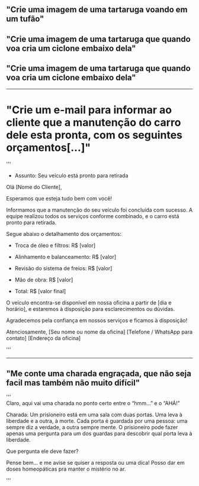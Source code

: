 ## "Crie uma imagem de uma tartaruga voando em um tufão"

## "Crie uma imagem de uma tartaruga que quando voa cria um ciclone embaixo dela"

## "Crie uma imagem de uma tartaruga que quando voa cria um ciclone embaixo dela"

----------------------------------------------------------------------------------------------

# "Crie um e-mail para informar ao cliente que a manutenção do carro dele esta pronta, com os seguintes orçamentos[...]"
  '''
  - Assunto: Seu veículo está pronto para retirada

Olá [Nome do Cliente],

Esperamos que esteja tudo bem com você!

Informamos que a manutenção do seu veículo foi concluída com sucesso. A equipe realizou todos os serviços conforme combinado, e o carro está pronto para retirada.

Segue abaixo o detalhamento dos orçamentos:

- Troca de óleo e filtros: R$ [valor]

- Alinhamento e balanceamento: R$ [valor]

- Revisão do sistema de freios: R$ [valor]

- Mão de obra: R$ [valor]

- Total: R$ [valor final]

O veículo encontra-se disponível em nossa oficina a partir de [dia e horário], e estaremos à disposição para esclarecimentos ou dúvidas.

Agradecemos pela confiança em nossos serviços e ficamos à disposição!

Atenciosamente, [Seu nome ou nome da oficina] [Telefone / WhatsApp para contato] [Endereço da oficina]

'''

-------------------------------------------------------------------------------------------------------------------------------------------


## "Me conte uma charada engraçada, que não seja facil mas também não muito difícil"

'''  
Claro, aqui vai uma charada no ponto certo entre o “hmm...” e o “AHÁ!” 

 Charada: Um prisioneiro está em uma sala com duas portas. Uma leva à liberdade e a outra, à morte. Cada porta é guardada por uma pessoa: uma sempre diz a verdade, a outra sempre mente. O prisioneiro pode fazer apenas uma pergunta para um dos guardas para descobrir qual porta leva à liberdade.

Que pergunta ele deve fazer?

 Pense bem... e me avise se quiser a resposta ou uma dica! Posso dar em doses homeopáticas pra manter o mistério no ar.

'''

